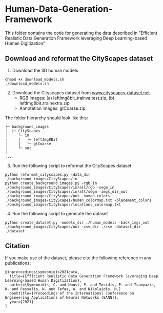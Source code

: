 # Human-Data-Generation-Framework

This folder contains the code for generating the data described in "Efficient Realistic Data Generation Framework leveraging Deep Learning-based Human Digitization"

## Download and reformat the CityScapes dataset

1. Download the 3D human models

```
chmod +x download_models.sh
./download_models.sh
```

2. Download the Cityscapes dataset from www.cityscapes-dataset.net <br />
    * RGB images: (a) leftImg8bit_trainvaltest.zip,  (b) leftImg8bit_trainextra.zip <br />
    * Annotation images: gtCoarse.zip <br />

The folder hierarchy should look like this:
```
├─ background_images
|  ├─ CityScapes
|     └─ in
|     |   ├─ leftImg8Bit
|     |   └─ gtCoarse
|     └─ out
|      
...
```
3. Run the following script to reformat the CityScapes dataset
```
python reformat_cityscapes.py -data_dir ./background_images/CityScapes/in
python create_background_images.py -rgb_in ./background_images/CityScapes/in/all/rgb -segm_in ./background_images/CityScapes/in/all/segm -imgs_dir_out ./background_images/CityScapes/out -human_colors ./background_images/CityScapes/human_colormap.txt -placement_colors ./background_images/CityScapes/locations_colormap.txt
``` 
4. Run the following script to generate the dataset
```
python create_dataset.py -models_dir ./human_models -back_imgs_out ./background_images/CityScapes/out -csv_dir ./csv -dataset_dir ./dataset
```   
## Citation
If you make use of the dataset, please cite the following reference in any publications:
```
@inproceedings{symeonidis2021data,
  title={Efficient Realistic Data Generation Framework leveraging Deep Learning-based Human Digitization},
  author={Symeonidis, C. and Nousi, P. and Tosidis, P. and Tsampazis, K. and Passalis, N. and Tefas, A. and Nikolaidis, N.}
  booktitle={Proceedings of the International Conference on Engineering Applications of Neural Networks (EANN)},
  year={2021}
}
```
